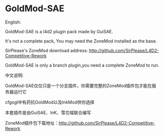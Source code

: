 # GoldMod-SAE

English:

GoldMod-SAE is a l4d2 plugin pack made by GuiSAE.

It's not a complete pack, You may need the ZoneMod installed as the base.

SirPlease's ZoneMod download address: http://github.com/SirPlease/L4D2-Competitive-Rework

GoldMod-SAE is only a branch plugin,you need a complete ZoneMod to run.

中文说明:

GoldMod-SAE仅仅只是一个分支插件，你需要完整的ZoneMod插件包才能在服务器运行它

cfgogl中有药抗GoldMod以及InkMod供你选择

本套插件是由GuiSAE、InK、雪花喵联合编写

ZoneMod插件包下载地址：http://github.com/SirPlease/L4D2-Competitive-Rework
